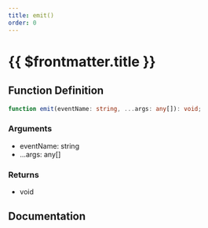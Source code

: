 ```yaml
---
title: emit()
order: 0
---
```


# {{ $frontmatter.title }}

<!--@include: ./emit_partial_header.md-->

## Function Definition

```ts
function emit(eventName: string, ...args: any[]): void;
```

### Arguments

* eventName: string
* ...args: any[]

### Returns

* void

## Documentation

<!--@include: ./emit_partial_footer.md-->
